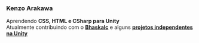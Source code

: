 
### Kenzo Arakawa
Aprendendo **CSS, HTML e CSharp para Unity**<br>
Atualmente contribuindo com o **[Bhaskalc](https://github.com/ruymon/bhaskalc)** e alguns **[projetos independentes na Unity](https://trello.com/b/OX4YSS7S/prjc)**
